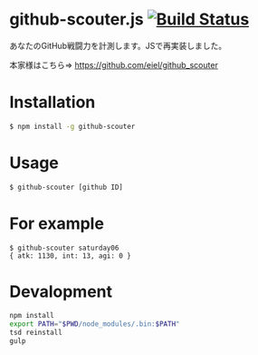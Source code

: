 github-scouter.js [![Build Status](https://travis-ci.org/saturday06/github-scouter.js.png?branch=master)](https://travis-ci.org/saturday06/github-scouter.js)
=================

あなたのGitHub戦闘力を計測します。JSで再実装しました。

本家様はこちら⇒ https://github.com/eiel/github_scouter

# Installation

```sh
$ npm install -g github-scouter
```

# Usage

```sh
$ github-scouter [github ID]
```

# For example

```
$ github-scouter saturday06
{ atk: 1130, int: 13, agi: 0 }
```

# Devalopment

```sh
npm install
export PATH="$PWD/node_modules/.bin:$PATH"
tsd reinstall
gulp
```
